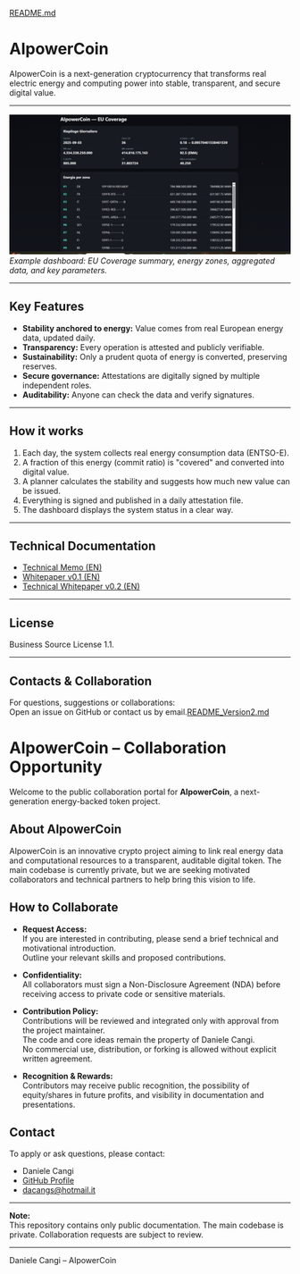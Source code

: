 [README.md](https://github.com/user-attachments/files/22173047/README.md)
# AIpowerCoin

AIpowerCoin is a next-generation cryptocurrency that transforms real electric energy and computing power into stable, transparent, and secure digital value.

---

![Screenshot of AIpowerCoin dashboard](dashboard.png)
*Example dashboard: EU Coverage summary, energy zones, aggregated data, and key parameters.*

---

## Key Features

- **Stability anchored to energy:** Value comes from real European energy data, updated daily.
- **Transparency:** Every operation is attested and publicly verifiable.
- **Sustainability:** Only a prudent quota of energy is converted, preserving reserves.
- **Secure governance:** Attestations are digitally signed by multiple independent roles.
- **Auditability:** Anyone can check the data and verify signatures.

---

## How it works

1. Each day, the system collects real energy consumption data (ENTSO-E).
2. A fraction of this energy (commit ratio) is "covered" and converted into digital value.
3. A planner calculates the stability and suggests how much new value can be issued.
4. Everything is signed and published in a daily attestation file.
5. The dashboard displays the system status in a clear way.

---

## Technical Documentation

- [Technical Memo (EN)](docs/aicp_tech_memo_en.md)
- [Whitepaper v0.1 (EN)](docs/aicp_whitepaper_v01_en.md)
- [Technical Whitepaper v0.2 (EN)](docs/aicp_whitepaper_tech_v02_en.md)

---

## License

Business Source License 1.1.

---

## Contacts & Collaboration

For questions, suggestions or collaborations:  
Open an issue on GitHub or contact us by email.[README_Version2.md](https://github.com/user-attachments/files/22173139/README_Version2.md)
# AIpowerCoin – Collaboration Opportunity

Welcome to the public collaboration portal for **AIpowerCoin**, a next-generation energy-backed token project.

## About AIpowerCoin

AIpowerCoin is an innovative crypto project aiming to link real energy data and computational resources to a transparent, auditable digital token. The main codebase is currently private, but we are seeking motivated collaborators and technical partners to help bring this vision to life.

## How to Collaborate

- **Request Access:**  
  If you are interested in contributing, please send a brief technical and motivational introduction.  
  Outline your relevant skills and proposed contributions.

- **Confidentiality:**  
  All collaborators must sign a Non-Disclosure Agreement (NDA) before receiving access to private code or sensitive materials.

- **Contribution Policy:**  
  Contributions will be reviewed and integrated only with approval from the project maintainer.  
  The code and core ideas remain the property of Daniele Cangi.  
  No commercial use, distribution, or forking is allowed without explicit written agreement.

- **Recognition & Rewards:**  
  Contributors may receive public recognition, the possibility of equity/shares in future profits, and visibility in documentation and presentations.

## Contact

To apply or ask questions, please contact:

- Daniele Cangi  
- [GitHub Profile](https://github.com/Daniele-Cangi)  
- dacangs@hotmail.it

---

**Note:**  
This repository contains only public documentation. The main codebase is private. Collaboration requests are subject to review.

---

Daniele Cangi – AIpowerCoin
